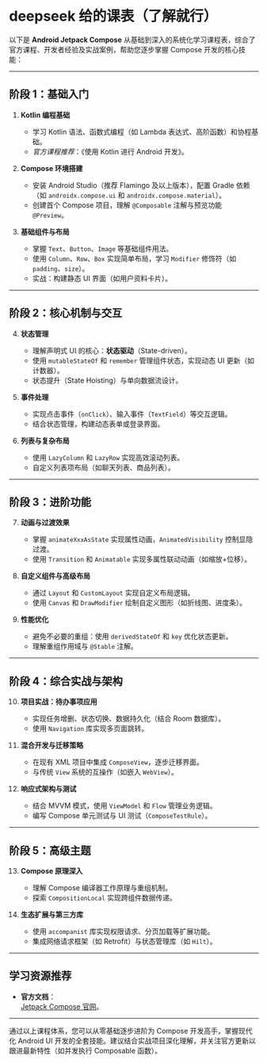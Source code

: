 # deepseek 给的课表（了解就行）

以下是 **Android Jetpack Compose** 从基础到深入的系统化学习课程表，综合了官方课程、开发者经验及实战案例，帮助您逐步掌握 Compose 开发的核心技能：

---

## **阶段 1：基础入门**

1. **Kotlin 编程基础**  
   - 学习 Kotlin 语法、函数式编程（如 Lambda 表达式、高阶函数）和协程基础。  
   - *官方课程推荐*：《使用 Kotlin 进行 Android 开发》。

2. **Compose 环境搭建**  
   - 安装 Android Studio（推荐 Flamingo 及以上版本），配置 Gradle 依赖（如 `androidx.compose.ui` 和 `androidx.compose.material`）。  
   - 创建首个 Compose 项目，理解 `@Composable` 注解与预览功能 `@Preview`。

3. **基础组件与布局**  
   - 掌握 `Text`、`Button`、`Image` 等基础组件用法。  
   - 使用 `Column`、`Row`、`Box` 实现简单布局，学习 `Modifier` 修饰符（如 `padding`、`size`）。  
   - 实战：构建静态 UI 界面（如用户资料卡片）。

---

## **阶段 2：核心机制与交互**

4. **状态管理**  
   - 理解声明式 UI 的核心：**状态驱动**（State-driven）。  
   - 使用 `mutableStateOf` 和 `remember` 管理组件状态，实现动态 UI 更新（如计数器）。  
   - 状态提升（State Hoisting）与单向数据流设计。

5. **事件处理**  
   - 实现点击事件（`onClick`）、输入事件（`TextField`）等交互逻辑。  
   - 结合状态管理，构建动态表单或登录界面。

6. **列表与复杂布局**  
   - 使用 `LazyColumn` 和 `LazyRow` 实现高效滚动列表。  
   - 自定义列表项布局（如聊天列表、商品列表）。

---

## **阶段 3：进阶功能**

7. **动画与过渡效果**  
   - 掌握 `animateXxxAsState` 实现属性动画，`AnimatedVisibility` 控制显隐过渡。  
   - 使用 `Transition` 和 `Animatable` 实现多属性联动动画（如缩放+位移）。

8. **自定义组件与高级布局**  
   - 通过 `Layout` 和 `CustomLayout` 实现自定义布局逻辑。  
   - 使用 `Canvas` 和 `DrawModifier` 绘制自定义图形（如折线图、进度条）。

9. **性能优化**  
   - 避免不必要的重组：使用 `derivedStateOf` 和 `key` 优化状态更新。  
   - 理解重组作用域与 `@Stable` 注解。

---

## **阶段 4：综合实战与架构**

10. **项目实战：待办事项应用**  
    - 实现任务增删、状态切换、数据持久化（结合 Room 数据库）。  
    - 使用 `Navigation` 库实现多页面跳转。

11. **混合开发与迁移策略**  
    - 在现有 XML 项目中集成 `ComposeView`，逐步迁移界面。  
    - 与传统 `View` 系统的互操作（如嵌入 `WebView`）。

12. **响应式架构与测试**  
    - 结合 MVVM 模式，使用 `ViewModel` 和 `Flow` 管理业务逻辑。  
    - 编写 Compose 单元测试与 UI 测试（`ComposeTestRule`）。

---

## **阶段 5：高级主题**

13. **Compose 原理深入**  
    - 理解 Compose 编译器工作原理与重组机制。  
    - 探索 `CompositionLocal` 实现跨组件数据传递。

14. **生态扩展与第三方库**  
    - 使用 `accompanist` 库实现权限请求、分页加载等扩展功能。  
    - 集成网络请求框架（如 Retrofit）与状态管理库（如 `Hilt`）。

---

## **学习资源推荐**

- **官方文档**：  
  [Jetpack Compose 官网](https://developer.android.google.cn/develop/ui/compose/documentation?hl=zh-cn)。  

---

通过以上课程体系，您可以从零基础逐步进阶为 Compose 开发高手，掌握现代化 Android UI 开发的全套技能。建议结合实战项目深化理解，并关注官方更新以跟进最新特性（如并发执行 Composable 函数）。
